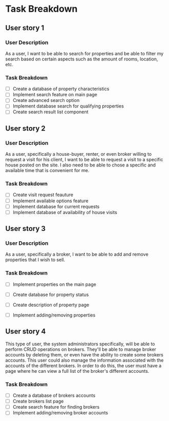 # Task Breakdown

<!-- Search for properties: -->
## User story 1
### User Description
As a user, I want to be able to search for properties and be able to filter my search based on certain aspects such as the amount of rooms, location, etc.

### Task Breakdown
- [ ] Create a database of property characteristics
- [ ] Implement search feature on main page
- [ ] Create advanced search option
- [ ] Implement database search for qualifying properties
- [ ] Create search result list component

<!-- Requests visits for properties: -->
## User story 2
### User Description
As a user, specifically a house-buyer, renter, or even broker willing to request a visit for his client, I want to be able to request a visit to a specific house posted on the site. I also need to be able to chose a specific and available time that is convenient for me.

### Task Breakdown
- [ ] Create visit request feauture
- [ ] Implement available options feature
- [ ] Implement database for current requests
- [ ] Implement database of availability of house visits

<!-- CRUD operations on properties: -->
## User story 3
### User Description
As a user, specifically a broker, I want to be able to add and remove properties that I wish to sell.

### Task Breakdown
- [ ] Implement properties on the main page
- [ ] Create database for property status
- [ ] Create description of property page
- [ ] Implement adding/removing properties


<!-- CRUD operations on brokers -->
## User story 4
This type of user, the system administrators specifically, will be able to perform CRUD operations on brokers. They'll be able to manage broker accounts by deleting them, or even have the ability to create some brokers accounts. This user could also manage the information associated with the accounts of the different brokers. In order to do this, the user must have a page where he can view a full list of the broker's different accounts.

### Task Breakdown
- [ ] Create a database of brokers accounts
- [ ] Create brokers list page
- [ ] Create search feature for finding brokers
- [ ] Implement adding/removing broker accounts
